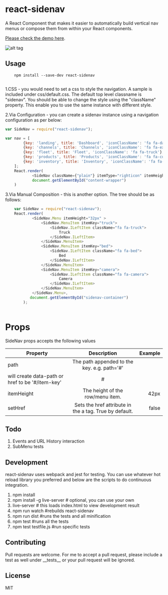 react-sidenav
==============================

A React Component that makes it easier to automatically build vertical nav menus or compose them from within your React
components.

[Please check the demo here](http://wmira.github.io/react-sidenav/).

![alt tag](https://raw.githubusercontent.com/wmira/dashboard-sidenav/master/img/sidenav.png)

## Usage

```
    npm install --save-dev react-sidenav
    
```


1.CSS - you would need to set a css to style the navigation. A sample is included under css/default.css. The
default top level classname is "sidenav". You should be able to change the style using the "className" property. This
enable you to use the same instance with different style.

2.Via Configuration - you can create a sidenav instance using a navigation configuration as per below:

```javascript
var SideNav = require("react-sidenav");

var nav = [
        {key: 'landing', title: 'Dashboard', 'iconClassName': 'fa fa-dashboard'},
        {key: 'channels', title: 'Channels', 'iconClassName': 'fa fa-exchange'},
        {key: 'fleet', title: 'Fleet', 'iconClassName': 'fa fa-truck'},
        {key: 'products', title: 'Products', 'iconClassName': 'fa fa-cubes'},
        {key: 'inventory', title: 'Inventory', 'iconClassName': 'fa fa-database'}
    ];
    React.render(
            <SideNav className={"plain"} itemType="righticon" itemHeight="32px" navigation={nav}></SideNav>,
            document.getElementById("content-wrapper")
    )

```

3.Via Manual Composition - this is another option. The tree should be as follows:

```javascript
    var SideNav = require("react-sidenav");
    React.render(
            <SideNav.Menu itemHeight="32px" >
                <SideNav.MenuItem itemKey="truck">
                    <SideNav.ILeftItem className="fa fa-truck">
                        Truck
                    </SideNav.ILeftItem>
                </SideNav.MenuItem>
                <SideNav.MenuItem itemKey="bed">
                    <SideNav.ILeftItem className="fa fa-bed">
                        Bed
                    </SideNav.ILeftItem>
                </SideNav.MenuItem>
                <SideNav.MenuItem itemKey="camera">
                    <SideNav.ILeftItem className="fa fa-camera">
                        Camera
                    </SideNav.ILeftItem>
                </SideNav.MenuItem>
            </SideNav.Menu>,
           document.getElementById("sidenav-container")
        );
    

```

# Props

SideNav props accepts the following values

| Property      | Description   | Example  |
| ------------- |:-------------:| -----:|
| path          | The path appended to the key. e.g. path='#' 
                  will create data-path or href to be '#/item-key' | # |
| itemHeight    | The height of the row/menu item.      |   42px |
| setHref       | Sets the href attribute in the a tag. True by default.     |  false |


## Todo

1. Events and URL History interaction
2. SubMenu tests

## Development

react-sidenav uses webpack and jest for testing. You can use whatever hot reload library you preferred and below are the
scripts to do continuous integration.

1. npm install
2. npm install -g live-server # optional, you can use your own
3. live-server # this loads index.html to view development result
4. npm run watch #rebuilds react-sidenav
5. npm run dist #runs the tests and all minification
6. npm test #runs all the tests 
7. npm test testfile.js #run specific tests

## Contributing

Pull requests are welcome. For me to accept a pull request, please include a test as well under \_\_tests\_\_ or your
pull request will be ignored.

## License

MIT
